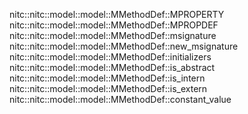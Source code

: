 nitc::nitc::model::model::MMethodDef::MPROPERTY
nitc::nitc::model::model::MMethodDef::MPROPDEF
nitc::nitc::model::model::MMethodDef::msignature
nitc::nitc::model::model::MMethodDef::new_msignature
nitc::nitc::model::model::MMethodDef::initializers
nitc::nitc::model::model::MMethodDef::is_abstract
nitc::nitc::model::model::MMethodDef::is_intern
nitc::nitc::model::model::MMethodDef::is_extern
nitc::nitc::model::model::MMethodDef::constant_value